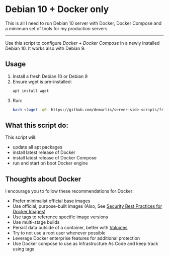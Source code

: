 Debian 10 + Docker only
=======================

This is all I need to run Debian 10 server with
Docker, Docker Compose and a minimum set of tools for my production servers

----
Use this script to configure *Docker + Docker Compose* in a newly installed Debian 10.
It works also with Debian 9.

   
## Usage
1. Install a fresh Debian 10 or Debian 9
2. Ensure wget is pre-installed:
    ```bash
    apt install wget 
    ```
3. Run:
    ```bash
    bash <(wget -q0- https://github.com/demartis/server-side-scripts/fresh-install/debian-docker/start-here.sh)
    ```

## What this script do:
This script will:
- update all apt packages
- install latest release of Docker
- install latest release of Docker Compose
- run and start on boot Docker engine


## Thoughts about Docker
I encourage you to follow these recommendations for Docker:
- Prefer minimalist official base images
- Use official, purpose-built images (Also, See [Security Best Practices for Docker Images](https://www.wintellect.com/security-best-practices-for-docker-images/?ref=hackernoon.com))
- Use tags to reference specific image versions
- Use multi-stage builds
- Persist data outside of a container, better with [Volumes](https://docs.docker.com/storage/volumes/)
- Try to not use a root user whenever possible
- Leverage Docker enterprise features for additional protection
- Use Docker compose to use as Infrastructure As Code and keep track using tags
